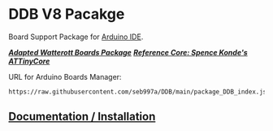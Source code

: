 # DDB V8 Pacakge
Board Support Package for [Arduino IDE](https://www.arduino.cc/en/Main/Software).

***[Adapted Watterott Boards Package](https://github.com/watterott/Arduino-Boards)***
***[Reference Core: Spence Konde's ATTinyCore](https://github.com/watterott/Arduino-Boards)***


URL for Arduino Boards Manager:
```
https://raw.githubusercontent.com/seb997a/DDB/main/package_DDB_index.json
```

## [Documentation / Installation](http://darcy.rsgc.on.ca/)
